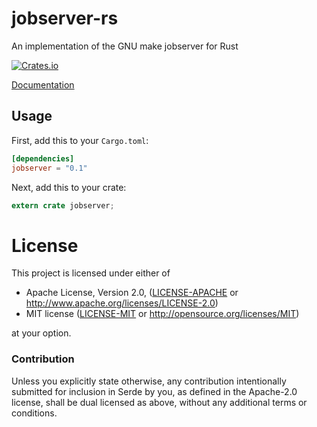 # jobserver-rs

An implementation of the GNU make jobserver for Rust

[![Crates.io](https://img.shields.io/crates/v/jobserver.svg?maxAge=2592000)](https://crates.io/crates/jobserver)

[Documentation](https://docs.rs/jobserver)

## Usage

First, add this to your `Cargo.toml`:

```toml
[dependencies]
jobserver = "0.1"
```

Next, add this to your crate:

```rust
extern crate jobserver;
```

# License

This project is licensed under either of

 * Apache License, Version 2.0, ([LICENSE-APACHE](LICENSE-APACHE) or
   http://www.apache.org/licenses/LICENSE-2.0)
 * MIT license ([LICENSE-MIT](LICENSE-MIT) or
   http://opensource.org/licenses/MIT)

at your option.

### Contribution

Unless you explicitly state otherwise, any contribution intentionally submitted
for inclusion in Serde by you, as defined in the Apache-2.0 license, shall be
dual licensed as above, without any additional terms or conditions.
